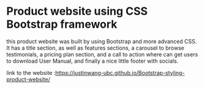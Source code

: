 # Product website using CSS Bootstrap framework 

this product website was built by using Bootstrap and more advanced CSS. It has a title section, as well as features sections, a carousel to browse testimonials, a pricing plan section, and a call to action where can get users to download User Manual, and finally a nice little footer with socials.


link to the website :https://justinwang-ubc.github.io/Bootstrap-styling-product-website/ 
